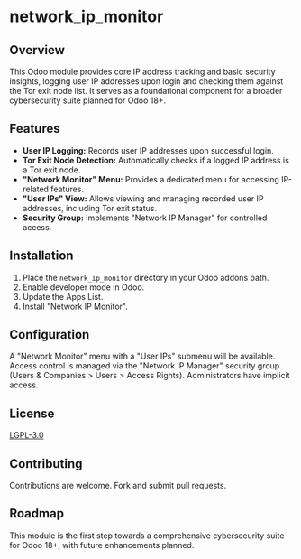 # network_ip_monitor

## Overview

This Odoo module provides core IP address tracking and basic security insights, logging user IP addresses upon login and checking them against the Tor exit node list. It serves as a foundational component for a broader cybersecurity suite planned for Odoo 18+.

## Features

* **User IP Logging:** Records user IP addresses upon successful login.
* **Tor Exit Node Detection:** Automatically checks if a logged IP address is a Tor exit node.
* **"Network Monitor" Menu:** Provides a dedicated menu for accessing IP-related features.
* **"User IPs" View:** Allows viewing and managing recorded user IP addresses, including Tor exit status.
* **Security Group:** Implements "Network IP Manager" for controlled access.

## Installation

1.  Place the `network_ip_monitor` directory in your Odoo addons path.
2.  Enable developer mode in Odoo.
3.  Update the Apps List.
4.  Install "Network IP Monitor".

## Configuration

A "Network Monitor" menu with a "User IPs" submenu will be available. Access control is managed via the "Network IP Manager" security group (Users & Companies > Users > Access Rights). Administrators have implicit access.

## License

[LGPL-3.0](https://www.gnu.org/licenses/lgpl-3.0.en.html)

## Contributing

Contributions are welcome. Fork and submit pull requests.

## Roadmap

This module is the first step towards a comprehensive cybersecurity suite for Odoo 18+, with future enhancements planned.